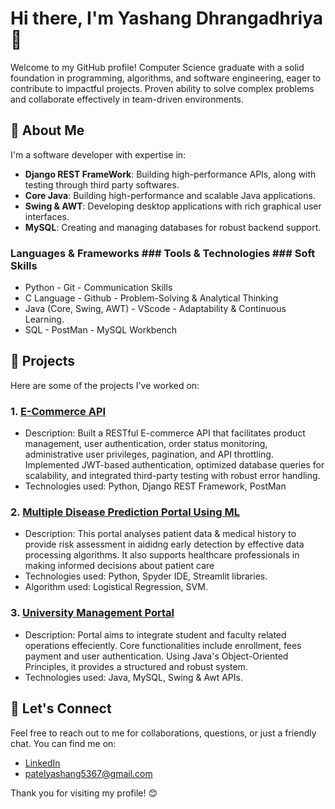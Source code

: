 # Hi there, I'm Yashang Dhrangadhriya 👋

Welcome to my GitHub profile! Computer Science graduate with a solid foundation in programming, algorithms, and software engineering, eager to contribute to impactful projects.
Proven ability to solve complex problems and collaborate effectively in team-driven environments. 

## 🚀 About Me

I'm a software developer with expertise in:

- **Django REST FrameWork**: Building high-performance APIs, along with testing through third party softwares.
- **Core Java**: Building high-performance and scalable Java applications.
- **Swing & AWT**: Developing desktop applications with rich graphical user interfaces.
- **MySQL**: Creating and managing databases for robust backend support.

### Languages & Frameworks               ### Tools & Technologies               ### Soft Skills
- Python                                 - Git                                  - Communication Skills
- C Language                             - Github                               - Problem-Solving & Analytical Thinking 
- Java (Core, Swing, AWT)                - VScode                               - Adaptability & Continuous Learning.
- SQL                                    - PostMan
                                         - MySQL Workbench

                                                             
## 📂 Projects

Here are some of the projects I've worked on:
### 1. **[E-Commerce API](https://github.com/patelyashang5367/DRF-E-Commerce-API)**

- Description: Built a RESTful E-commerce API that facilitates product management, user authentication,
               order status monitoring, administrative user privileges, pagination, and API throttling.
               Implemented JWT-based authentication, optimized database queries for scalability,
               and integrated third-party testing with robust error handling.
- Technologies used: Python, Django REST Framework, PostMan
 
### 2. **[Multiple Disease Prediction Portal Using ML](https://github.com/patelyashang5367/Multiple-Disease-Prediction-Portal)**
- Description: This portal analyses patient data & medical history to provide risk assessment in aididng early detection
               by effective data processing algorithms. It also supports healthcare professionals in making informed
               decisions about patient care
- Technologies used: Python, Spyder IDE, Streamlit libraries.
- Algorithm used: Logistical Regression, SVM.

### 3. **[University Management Portal](https://github.com/patelyashang5367/University-Management-Portal)**
- Description: Portal aims to integrate student and faculty related operations effeciently. Core functionalities
               include enrollment, fees payment and user authentication. Using Java's Object-Oriented Principles,
               it provides a structured and robust system.
- Technologies used: Java, MySQL, Swing & Awt APIs.

## 💬 Let's Connect

Feel free to reach out to me for collaborations, questions, or just a friendly chat. You can find me on:

- [LinkedIn](https://www.linkedin.com/in/yashang-dharangadhriya?lipi=urn%3Ali%3Apage%3Ad_flagship3_profile_view_base_contact_details%3BCnXsNLAlSRuy%2FW7%2Fa9YTqg%3D%3D)
- [patelyashang5367@gmail.com](mailto:patelyashang5367@gmail.com)

Thank you for visiting my profile! 😊
